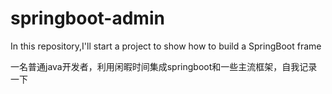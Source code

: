 # springboot-admin
In this repository,I'll start a project to show how to build a SpringBoot frame

一名普通java开发者，利用闲暇时间集成springboot和一些主流框架，自我记录一下
